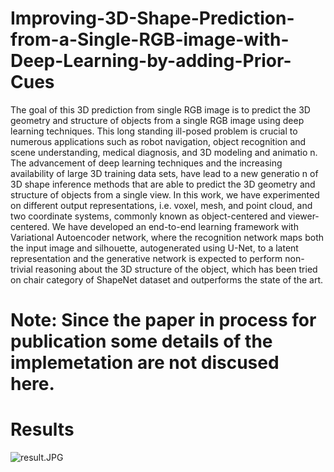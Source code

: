 # Improving-3D-Shape-Prediction-from-a-Single-RGB-image-with-Deep-Learning-by-adding-Prior-Cues
The goal of this 3D prediction from single RGB image is to predict the 3D geometry and structure of objects from a single RGB image using deep learning techniques. This long standing ill-posed problem is crucial to numerous applications such as robot navigation, object recognition and scene understanding, medical diagnosis, and 3D modeling and animatio n. The advancement of deep learning techniques and the increasing availability of large 3D training data sets, have lead to a new generatio n of 3D shape inference methods that are able to predict the 3D geometry and structure of objects from a single view. In this work, we have experimented on different output representations, i.e. voxel, mesh, and point cloud, and two coordinate systems, commonly known as object-centered and viewer-centered. We have developed an end-to-end learning framework with Variational Autoencoder network, where the recognition network maps both the input image and silhouette, autogenerated using U-Net, to a latent representation and the generative network is expected to perform non-trivial reasoning about the 3D structure of the object, which has been tried on chair category of ShapeNet dataset and outperforms the state of the art.

# Note: Since the paper in process for publication some details of the implemetation are not discused here.

# Results
![result.JPG](https://github.com/awethaileslassie/Improving-3D-Shape-Prediction-from-a-Single-RGB-image-with-Deep-Learning-by-adding-Prior-Cues/blob/master/result.JPG)
